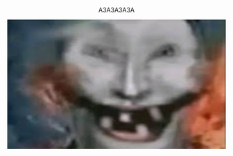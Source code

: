 <p style="text-align: center;">АЗАЗАЗАЗА</p>
<div align="center">
  <img src="img2.jpg" width="512" height="300"/>
</div>
